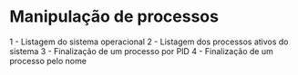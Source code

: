 # Manipulação de processos

1 - Listagem do sistema operacional
2 - Listagem dos processos ativos do sistema
3 - Finalização de um processo por PID
4 - Finalização de um processo pelo nome

